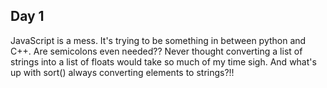 ## Day 1

JavaScript is a mess. It's trying to be something in between python and C++. Are semicolons even needed?? Never thought converting a list of strings into a list of floats would take so much of my time sigh. And what's up with sort() always converting elements to strings?!!
